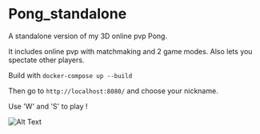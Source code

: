 # Pong_standalone

A standalone version of my 3D online pvp Pong.

It includes online pvp with matchmaking and 2 game modes.
Also lets you spectate other players.

Build with ```docker-compose up --build```

Then go to ```http://localhost:8080/``` and choose your nickname.

Use 'W' and 'S' to play !

![Alt Text](https://media4.giphy.com/media/4X7ZznCgOgyCbaGotF/giphy.gif?cid=790b7611bb3c59d0c95950d686989c327730c3c6742567b9&rid=giphy.gif)
